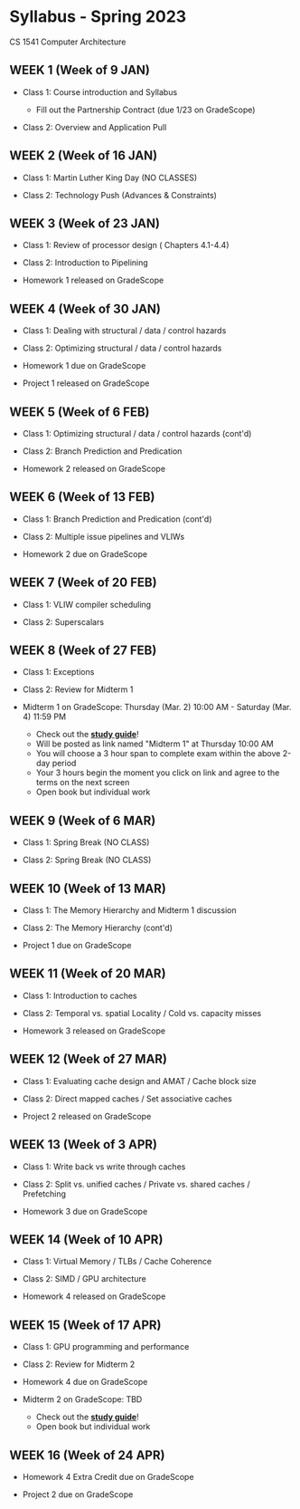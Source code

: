 # Syllabus - Spring 2023
CS 1541 Computer Architecture

## WEEK 1 (Week of 9 JAN)

* Class 1: Course introduction and Syllabus
  * Fill out the Partnership Contract (due 1/23 on GradeScope)
  
* Class 2: Overview and Application Pull


## WEEK 2 (Week of 16 JAN)

* Class 1: Martin Luther King Day (NO CLASSES)

* Class 2: Technology Push (Advances & Constraints)

## WEEK 3 (Week of 23 JAN)
  
* Class 1: Review of processor design ( Chapters 4.1-4.4)
  
* Class 2: Introduction to Pipelining

* Homework 1 released on GradeScope

## WEEK 4 (Week of 30 JAN)

* Class 1: Dealing with structural / data / control hazards

* Class 2: Optimizing structural / data / control hazards

* Homework 1 due on GradeScope

* Project 1 released on GradeScope

## WEEK 5 (Week of 6 FEB)

* Class 1: Optimizing structural / data / control hazards (cont'd)

* Class 2: Branch Prediction and Predication

* Homework 2 released on GradeScope

## WEEK 6 (Week of 13 FEB)

* Class 1: Branch Prediction and Predication (cont'd)

* Class 2: Multiple issue pipelines and VLIWs

* Homework 2 due on GradeScope

## WEEK 7 (Week of 20 FEB)

* Class 1: VLIW compiler scheduling

* Class 2: Superscalars

## WEEK 8 (Week of 27 FEB)

* Class 1: Exceptions

* Class 2: Review for Midterm 1

* Midterm 1 on GradeScope: Thursday (Mar. 2) 10:00 AM - Saturday (Mar. 4) 11:59 PM
  * Check out the **[study guide](/study_guides/midterm_1_study_guide.md)**!
  * Will be posted as link named "Midterm 1" at Thursday 10:00 AM
  * You will choose a 3 hour span to complete exam within the above 2-day period
  * Your 3 hours begin the moment you click on link and agree to the terms on the next screen
  * Open book but individual work
  
## WEEK 9 (Week of 6 MAR)

* Class 1: Spring Break (NO CLASS)

* Class 2: Spring Break (NO CLASS)

## WEEK 10 (Week of 13 MAR)

* Class 1: The Memory Hierarchy and Midterm 1 discussion

* Class 2: The Memory Hierarchy (cont'd)

* Project 1 due on GradeScope

## WEEK 11 (Week of 20 MAR)

* Class 1: Introduction to caches

* Class 2: Temporal vs. spatial Locality / Cold vs. capacity misses

* Homework 3 released on GradeScope

## WEEK 12 (Week of 27 MAR)

* Class 1: Evaluating cache design and AMAT / Cache block size

* Class 2: Direct mapped caches / Set associative caches

* Project 2 released on GradeScope

## WEEK 13 (Week of 3 APR)

* Class 1: Write back vs write through caches

* Class 2: Split vs. unified caches / Private vs. shared caches / Prefetching

* Homework 3 due on GradeScope

## WEEK 14 (Week of 10 APR)

* Class 1: Virtual Memory / TLBs / Cache Coherence

* Class 2: SIMD / GPU architecture

* Homework 4 released on GradeScope

## WEEK 15 (Week of 17 APR)

* Class 1: GPU programming and performance

* Class 2: Review for Midterm 2

* Homework 4 due on GradeScope

* Midterm 2 on GradeScope: TBD
  * Check out the **[study guide](/study_guides/midterm_2_study_guide.md)**!
  * Open book but individual work
  
## WEEK 16 (Week of 24 APR)

* Homework 4 Extra Credit due on GradeScope

* Project 2 due on GradeScope
